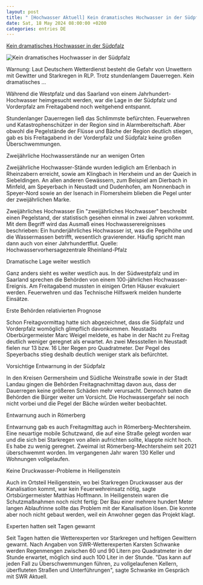 ```yaml
---
layout: post
title: " [Hochwasser Aktuell] Kein dramatisches Hochwasser in der Südpfalz"
date: Sat, 18 May 2024 08:00:00 +0200
categories: entries DE
---
```

[Kein dramatisches Hochwasser in der Südpfalz](https://www.swr.de/swraktuell/rheinland-pfalz/ludwigshafen/drohendes-unwetter-pfalz-100.html)

![Kein dramatisches Hochwasser in der Südpfalz](https://www.swr.de/swraktuell/rheinland-pfalz/1715924303800%2Cunwetter-warnung-rlp-starkregen-blitz-gefahr-100~_v-16x9@2dL_-6c42aff4e68b43c7868c3240d3ebfa29867457da.jpg)

Warnung: Laut Deutschem Wetterdienst besteht die Gefahr von Unwettern mit Gewitter und Starkregen in RLP. Trotz stundenlangem Dauerregen. Kein dramatisches ...

Während die Westpfalz und das Saarland von einem Jahrhundert-Hochwasser heimgesucht werden, war die Lage in der Südpfalz und Vorderpfalz am Freitagabend noch weitgehend entspannt.

Stundenlanger Dauerregen ließ das Schlimmste befürchten. Feuerwehren und Katastrophenschützer in der Region sind in Alarmbereitschaft. Aber obwohl die Pegelstände der Flüsse und Bäche der Region deutlich stiegen, gab es bis Freitagabend in der Vorderpfalz und Südpfalz keine großen Überschwemmungen.

Zweijährliche Hochwasserstände nur an wenigen Orten

Zweijährliche Hochwasser-Stände wurden lediglich am Erlenbach in Rheinzabern erreicht, sowie am Klingbach in Herxheim und an der Queich in Siebeldingen. An allen anderen Gewässern, zum Beispiel am Dierbach in Minfeld, am Speyerbach in Neustadt und Dudenhofen, am Nonnenbach in Speyer-Nord sowie an der Isenach in Flomersheim blieben die Pegel unter der zweijährlichen Marke.

Zweijährliches Hochwasser Ein "zweijährliches Hochwasser" beschreibt einen Pegelstand, der statistisch gesehen einmal in zwei Jahren vorkommt. Mit dem Begriff wird das Ausmaß eines Hochwasserereignisses beschrieben: Ein hunderjährliches Hochwasser ist, was die Pegelhöhe und die Wassermassen betrifft, wesentlich gravierender. Häufig spricht man dann auch von einer Jahrhundertflut. Quelle: Hochwasservorhersagezentrale Rheinland-Pfalz

Dramatische Lage weiter westlich

Ganz anders sieht es weiter westlich aus. In der Südwestpfalz und im Saarland sprechen die Behörden von einem 100-jährlichen Hochwasser-Ereignis. Am Freitagabend mussten in einigen Orten Häuser evakuiert werden. Feuerwehren und das Technische Hilfswerk melden hunderte Einsätze.

Erste Behörden relativierten Prognose

Schon Freitagvormittag hatte sich abgezeichnet, dass die Südpfalz und Vorderpfalz womöglich glimpflich davonkommen. Neustadts Oberbürgermeister Marc Weigel meldete, es habe in der Nacht zu Freitag deutlich weniger geregnet als erwartet. An zwei Messstellen in Neustadt fielen nur 13 bzw. 16 Liter Regen pro Quadratmeter. Der Pegel des Speyerbachs stieg deshalb deutlich weniger stark als befürchtet.

Vorsichtige Entwarnung in der Südpfalz

In den Kreisen Germersheim und Südliche Weinstraße sowie in der Stadt Landau gingen die Behörden Freitagnachmittag davon aus, dass der Dauerregen keine größeren Schäden mehr verursacht. Dennoch baten die Behörden die Bürger weiter um Vorsicht. Die Hochwassergefahr sei noch nicht vorbei und die Pegel der Bäche würden weiter beobachtet.

Entwarnung auch in Römerberg

Entwarnung gab es auch Freitagmittag auch in Römerberg-Mechtersheim. Eine neuartige mobile Schutzwand, die auf eine Straße gelegt worden war und die sich bei Starkregen von allein aufrichten sollte, klappte nicht hoch. Es habe zu wenig geregnet. Zweimal ist Römerberg-Mechtersheim seit 2021 überschwemmt worden. Im vergangenen Jahr waren 130 Keller und Wohnungen vollgelaufen.

Keine Druckwasser-Probleme in Heiligenstein

Auch im Ortsteil Heiligenstein, wo bei Starkregen Druckwasser aus der Kanalisation kommt, war kein Feuerwehreinsatz nötig, sagte Ortsbürgermeister Matthias Hoffmann. In Heiligenstein waren die Schutzmaßnahmen noch nicht fertig: Der Bau einer mehrere hundert Meter langen Ablaufrinne sollte das Problem mit der Kanalisation lösen. Die konnte aber noch nicht gebaut werden, weil ein Anwohner gegen das Projekt klagt.

Experten hatten seit Tagen gewarnt

Seit Tagen hatten die Wetterexperten vor Starkregen und heftigen Gewittern gewarnt. Nach Angaben von SWR-Wetterexperten Karsten Schwanke werden Regenmengen zwischen 60 und 90 Litern pro Quadratmeter in der Stunde erwartet, möglich sind auch 100 Liter in der Stunde. "Das kann auf jeden Fall zu Überschwemmungen führen, zu vollgelaufenen Kellern, überfluteten Straßen und Unterführungen", sagte Schwanke im Gespräch mit SWR Aktuell.

